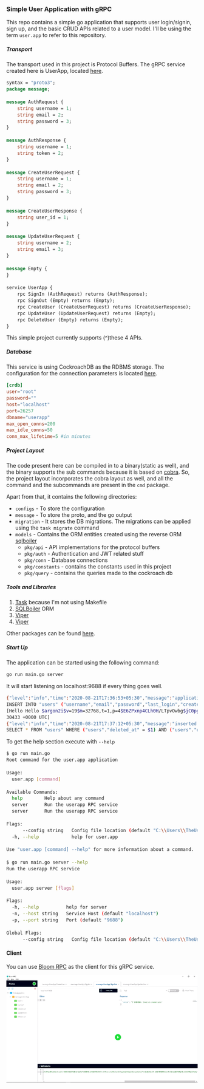 ### Simple User Application with gRPC

This repo contains a simple go application that supports user login/signin, sign up, and the basic CRUD APIs related to a
user model. I'll be using the term `user.app` to refer to this repository.

##### Transport
The transport used in this project is Protocol Buffers. The gRPC service created here is UserApp, located [here](https://github.com/pallavJha/user.app/blob/master/message/message.proto).
```proto
syntax = "proto3";
package message;

message AuthRequest {
    string username = 1;
    string email = 2;
    string password = 3;
}

message AuthResponse {
    string username = 1;
    string token = 2;
}

message CreateUserRequest {
    string username = 1;
    string email = 2;
    string password = 3;
}

message CreateUserResponse {
    string user_id = 1;
}

message UpdateUserRequest {
    string username = 2;
    string email = 3;
}

message Empty {
}

service UserApp {
    rpc SignIn (AuthRequest) returns (AuthResponse);
    rpc SignOut (Empty) returns (Empty);
    rpc CreateUser (CreateUserRequest) returns (CreateUserResponse);
    rpc UpdateUser (UpdateUserRequest) returns (Empty);
    rpc DeleteUser (Empty) returns (Empty);
}
```
This simple project currently supports (^)these 4 APIs.

##### Database
This service is using CockroachDB as the RDBMS storage. The configuration for the connection parameters is located [here](https://github.com/pallavJha/user.app/blob/master/configs/config.toml).
```toml
[crdb]
user="root"
password=""
host="localhost"
port=26257
dbname="userapp"
max_open_conns=200
max_idle_conns=50
conn_max_lifetime=5 #in minutes
```

##### Project Layout
The code present here can be compiled in to a binary(static as well), and the binary supports the sub commands because
it is based on [cobra](https://github.com/spf13/cobra). So, the project layout incorporates the cobra layout as well, and
all the command and the subcommands are present in the `cmd` package.

Apart from that, it contains the following directories:
- `configs` - To store the configuration
- `message` - To store the proto, and the go output
- `migration` - It stores the DB migrations. The migrations can be applied using the `task migrate` command
- `models` - Contains the ORM entities created using the reverse ORM [sqlboiler](https://github.com/volatiletech/sqlboiler)
    - `pkg/api` - API implementations for the protocol buffers  
    - `pkg/auth` - Authentication and JWT related stuff  
    - `pkg/conn` - Database connections  
    - `pkg/constants` - contains the constants used in this project  
    - `pkg/query` - contains the queries made to the cockroach db
 
##### Tools and Libraries
1. [Task](https://github.com/go-task/task) because I'm not using Makefile  
2. [SQLBoiler](https://github.com/volatiletech/sqlboiler) ORM
3. [Viper](https://github.com/spf13/cobra) 
4. [Viper](https://github.com/spf13/viper)

Other packages can be found [here](https://github.com/pallavJha/user.app/blob/master/go.mod).

##### Start Up
The application can be started using the following command:
```bash
go run main.go server
```

It will start listening on localhost:9688 if every thing goes well.
```bash
{"level":"info","time":"2020-08-21T17:36:53+05:30","message":"application server listening on localhost:9688"}
INSERT INTO "users" ("username","email","password","last_login","created_at","updated_at") VALUES ($1,$2,$3,$4,$5,$6) RETURNING "id","is_superuser","deleted_at"
[Hello Hello $argon2i$v=19$m=32768,t=1,p=4$E6ZPxnp4CLh0H/LTpvOwbg$jC0pgYVKn8X8oPtYwXjaNeezzvF8ECurfpvLDKTSmwI {0001-01-01 00:00:00 +0000 UTC false} 2020-08-21 12:07:12.5730433 +0000 UTC 2020-08-21 12:07:12.57
30433 +0000 UTC]
{"level":"info","time":"2020-08-21T17:37:12+05:30","message":"inserted successfully"}
SELECT * FROM "users" WHERE ("users"."deleted_at" = $1) AND ("users"."username" = $2);
```

To get the help section execute with `--help`
```bash
$ go run main.go
Root command for the user.app application

Usage:
  user.app [command]

Available Commands:
  help        Help about any command
  server      Run the userapp RPC service
  server      Run the userapp RPC service

Flags:
      --config string   Config file location (default "C:\\Users\\TheUser\\code\\fasal.user\\configs")
  -h, --help            help for user.app

Use "user.app [command] --help" for more information about a command.

$ go run main.go server --help
Run the userapp RPC service

Usage:
  user.app server [flags]

Flags:
  -h, --help          help for server
  -n, --host string   Service Host (default "localhost")
  -p, --port string   Port (default "9688")

Global Flags:
      --config string   Config file location (default "C:\\Users\\TheUser\\code\\fasal.user\\configs")
```

#### Client

You can use [Bloom RPC](https://github.com/uw-labs/bloomrpc) as the client for this gRPC service.

![Usage](https://github.com/pallavJha/user.app/blob/master/usage.gif?raw=true)



